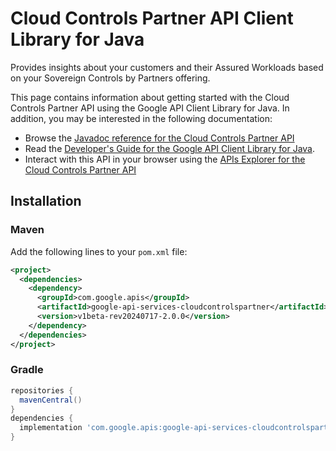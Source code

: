 # Cloud Controls Partner API Client Library for Java

Provides insights about your customers and their Assured Workloads based on your Sovereign Controls by Partners offering.

This page contains information about getting started with the Cloud Controls Partner API
using the Google API Client Library for Java. In addition, you may be interested
in the following documentation:

* Browse the [Javadoc reference for the Cloud Controls Partner API][javadoc]
* Read the [Developer's Guide for the Google API Client Library for Java][google-api-client].
* Interact with this API in your browser using the [APIs Explorer for the Cloud Controls Partner API][api-explorer]

## Installation

### Maven

Add the following lines to your `pom.xml` file:

```xml
<project>
  <dependencies>
    <dependency>
      <groupId>com.google.apis</groupId>
      <artifactId>google-api-services-cloudcontrolspartner</artifactId>
      <version>v1beta-rev20240717-2.0.0</version>
    </dependency>
  </dependencies>
</project>
```

### Gradle

```gradle
repositories {
  mavenCentral()
}
dependencies {
  implementation 'com.google.apis:google-api-services-cloudcontrolspartner:v1beta-rev20240717-2.0.0'
}
```

[javadoc]: https://googleapis.dev/java/google-api-services-cloudcontrolspartner/latest/index.html
[google-api-client]: https://github.com/googleapis/google-api-java-client/
[api-explorer]: https://developers.google.com/apis-explorer/#p/cloudcontrolspartner/v1/
